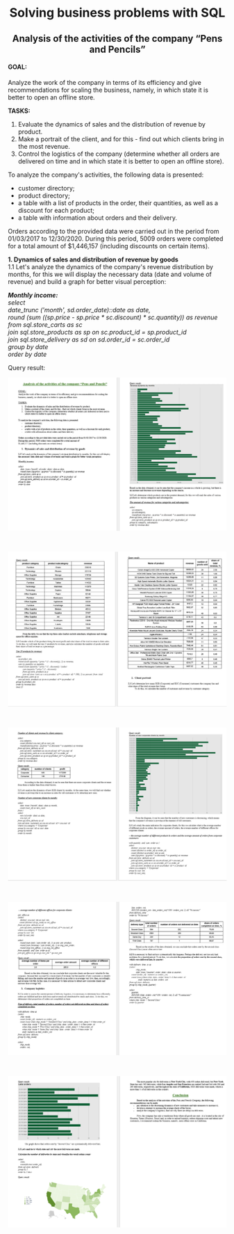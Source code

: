 <h1 align="center">Solving business problems with SQL</a>

####

<h2 align="center">Analysis of the activities of the company “Pens and Pencils”</a>  

#### GOAL:
Analyze the work of the company in terms of its efficiency and give recommendations for scaling the business, namely, in which state it is better to open an offline store.

**TASKS:**
1.	Evaluate the dynamics of sales and the distribution of revenue by product.  
2.	Make a portrait of the client, and for this - find out which clients bring in the most revenue.
3.	Control the logistics of the company (determine whether all orders are delivered on time and in which state it is better to open an offline store).

To analyze the company's activities, the following data is presented:  
-	customer directory;
-	product directory;
-	a table with a list of products in the order, their quantities, as well as a discount for each product;
-	a table with information about orders and their delivery.

Orders according to the provided data were carried out in the period from 01/03/2017 to 12/30/2020. During this period, 5009 orders were completed for a total amount of $1,446,157 (including discounts on certain items).  

**1.	Dynamics of sales and distribution of revenue by goods**  
1.1 Let's analyze the dynamics of the company's revenue distribution by months, for this we will display the necessary data (date and volume of revenue) and build a graph for better visual perception:  

***Monthly income:***  
*select  
    date_trunc ('month', sd.order_date)::date as date,  
    round (sum ((sp.price - sp.price * sc.discount) * sc.quantity)) as revenue  
from sql.store_carts as sc  
    join sql.store_products as sp on sc.product_id = sp.product_id  
    join sql.store_delivery as sd on sd.order_id = sc.order_id  
group by date  
order by date*  

Query result:  






![page_1_2](https://github.com/SalveDA/SQL/blob/main/page_1_2.png)

<br/>

![page_3_4](https://github.com/SalveDA/SQL/blob/main/page_3_4.png)

<br/>

![page_5_6](https://github.com/SalveDA/SQL/blob/main/page_5_6.png)

<br/>

![page_7_8](https://github.com/SalveDA/SQL/blob/main/page_7_8.png)

<br/>

![page_9_10](https://github.com/SalveDA/SQL/blob/main/page_9_10.png)
